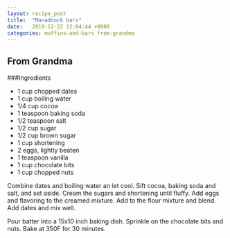 ```yaml
---
layout: recipe_post
title:  "Manadnock bars"
date:   2019-12-22 12:04:44 +0000
categories: muffins-and-bars from-grandma
---
```


## From Grandma
###Ingredients
* 1 cup chopped dates
* 1 cup boiling water
* 1/4 cup cocoa
* 1 teaspoon baking soda
* 1/2 teaspoon salt
* 1/2 cup sugar
* 1/2 cup brown sugar
* 1 cup shortening
* 2 eggs, lightly beaten
* 1 teaspoon vanilla
* 1 cup chocolate bits
* 1 cup chopped nuts


Combine dates and boiling water an let cool. Sift cocoa, baking soda and salt, and set aside. Cream the sugars and shortening until fluffy. Add eggs and flavoring to the creamed mixture. Add to the flour mixture and blend. Add dates and mix well. 

Pour batter into a 15x10 inch baking dish. Sprinkle on the chocolate bits and nuts. Bake at 350F for 30 minutes.

